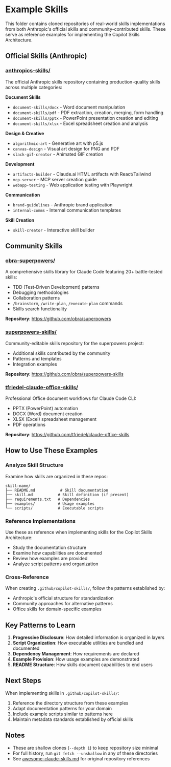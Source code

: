 # Example Skills

This folder contains cloned repositories of real-world skills implementations from both Anthropic's official skills and community-contributed skills. These serve as reference examples for implementing the Copilot Skills Architecture.

## Official Skills (Anthropic)

### [anthropics-skills/](./anthropics-skills)

The official Anthropic skills repository containing production-quality skills across multiple categories:

**Document Skills**
- `document-skills/docx` - Word document manipulation
- `document-skills/pdf` - PDF extraction, creation, merging, form handling
- `document-skills/pptx` - PowerPoint presentation creation and editing
- `document-skills/xlsx` - Excel spreadsheet creation and analysis

**Design & Creative**
- `algorithmic-art` - Generative art with p5.js
- `canvas-design` - Visual art design for PNG and PDF
- `slack-gif-creator` - Animated GIF creation

**Development**
- `artifacts-builder` - Claude.ai HTML artifacts with React/Tailwind
- `mcp-server` - MCP server creation guide
- `webapp-testing` - Web application testing with Playwright

**Communication**
- `brand-guidelines` - Anthropic brand application
- `internal-comms` - Internal communication templates

**Skill Creation**
- `skill-creator` - Interactive skill builder

## Community Skills

### [obra-superpowers/](./obra-superpowers)

A comprehensive skills library for Claude Code featuring 20+ battle-tested skills:
- TDD (Test-Driven Development) patterns
- Debugging methodologies
- Collaboration patterns
- `/brainstorm`, `/write-plan`, `/execute-plan` commands
- Skills search functionality

**Repository**: https://github.com/obra/superpowers

### [superpowers-skills/](./superpowers-skills)

Community-editable skills repository for the superpowers project:
- Additional skills contributed by the community
- Patterns and templates
- Integration examples

**Repository**: https://github.com/obra/superpowers-skills

### [tfriedel-claude-office-skills/](./tfriedel-claude-office-skills)

Professional Office document workflows for Claude Code CLI:
- PPTX (PowerPoint) automation
- DOCX (Word) document creation
- XLSX (Excel) spreadsheet management
- PDF operations

**Repository**: https://github.com/tfriedel/claude-office-skills

## How to Use These Examples

### Analyze Skill Structure
Examine how skills are organized in these repos:
```
skill-name/
├── README.md           # Skill documentation
├── skill.md           # Skill definition (if present)
├── requirements.txt   # Dependencies
├── examples/          # Usage examples
└── scripts/           # Executable scripts
```

### Reference Implementations
Use these as reference when implementing skills for the Copilot Skills Architecture:
- Study the documentation structure
- Examine how capabilities are documented
- Review how examples are provided
- Analyze script patterns and organization

### Cross-Reference
When creating `.github/copilot-skills/`, follow the patterns established by:
- Anthropic's official structure for standardization
- Community approaches for alternative patterns
- Office skills for domain-specific examples

## Key Patterns to Learn

1. **Progressive Disclosure**: How detailed information is organized in layers
2. **Script Organization**: How executable utilities are bundled and documented
3. **Dependency Management**: How requirements are declared
4. **Example Provision**: How usage examples are demonstrated
5. **README Structure**: How skills document capabilities to end users

## Next Steps

When implementing skills in `.github/copilot-skills/`:
1. Reference the directory structure from these examples
2. Adapt documentation patterns for your domain
3. Include example scripts similar to patterns here
4. Maintain metadata standards established by official skills

## Notes

- These are shallow clones (`--depth 1`) to keep repository size minimal
- For full history, run `git fetch --unshallow` in any of these directories
- See [awesome-claude-skills.md](../awesome-claude-skills.md) for original repository references
